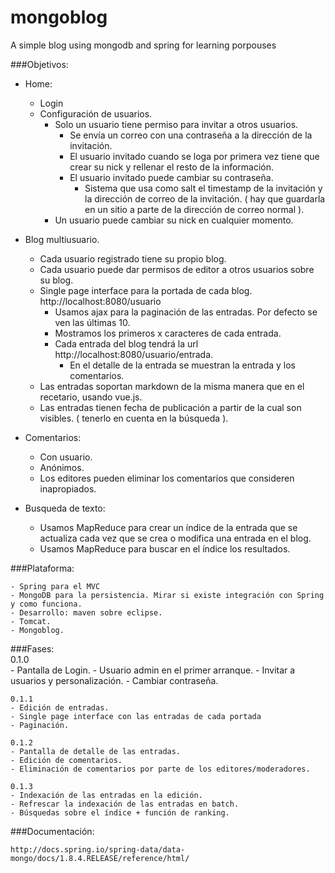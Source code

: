 # mongoblog
A simple blog using mongodb and spring for learning porpouses

###Objetivos:

- Home:
	- Login
	- Configuración de usuarios.
		- Solo un usuario tiene permiso para invitar a otros usuarios.
			- Se envía un correo con una contraseña a la dirección de la invitación.
			- El usuario invitado cuando se loga por primera vez tiene que crear su nick y rellenar el resto de la información.
			- El usuario invitado puede cambiar su contraseña.
				- Sistema que usa como salt el timestamp de la invitación y la dirección de correo de la invitación. ( hay que guardarla en un sitio a parte de la dirección de correo normal ).
		- Un usuario puede cambiar su nick en cualquier momento.
		
	
- Blog multiusuario.
	- Cada usuario registrado tiene su propio blog.
	- Cada usuario puede dar permisos de editor a otros usuarios sobre su blog.
	- Single page interface para la portada de cada blog. http://localhost:8080/usuario
		- Usamos ajax para la paginación de las entradas. Por defecto se ven las últimas 10.
		- Mostramos los primeros x caracteres de cada entrada.
		- Cada entrada del blog tendrá la url http://localhost:8080/usuario/entrada.
			- En el detalle de la entrada se muestran la entrada y los comentarios.
	- Las entradas soportan markdown de la misma manera que en el recetario, usando vue.js.
	- Las entradas tienen fecha de publicación a partir de la cual son visibles. ( tenerlo en cuenta en la búsqueda ).
			
	
- Comentarios:
	- Con usuario.
	- Anónimos.
	- Los editores pueden eliminar los comentarios que consideren inapropiados.

- Busqueda de texto:
	- Usamos MapReduce para crear un índice de la entrada que se actualiza cada vez que se crea o modifica una entrada en el blog.
	- Usamos MapReduce para buscar en el índice los resultados.
	
	
###Plataforma:

	- Spring para el MVC
	- MongoDB para la persistencia. Mirar si existe integración con Spring y como funciona.
	- Desarrollo: maven sobre eclipse.
	- Tomcat.
	- Mongoblog.
	
###Fases:   
	0.1.0  
	- Pantalla de Login.
	- Usuario admin en el primer arranque.
	- Invitar a usuarios y personalización.
	- Cambiar contraseña.
		  
	0.1.1 
	- Edición de entradas.
	- Single page interface con las entradas de cada portada
	- Paginación.
		  
	0.1.2  
	- Pantalla de detalle de las entradas.
	- Edición de comentarios.
	- Eliminación de comentarios por parte de los editores/moderadores.
		  
	0.1.3 
	- Indexación de las entradas en la edición.
	- Refrescar la indexación de las entradas en batch.
	- Búsquedas sobre el índice + función de ranking.
		  
###Documentación:

	http://docs.spring.io/spring-data/data-mongo/docs/1.8.4.RELEASE/reference/html/
